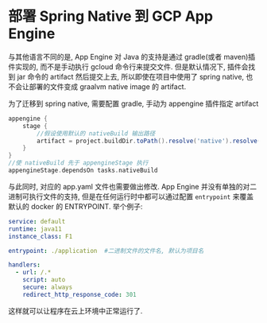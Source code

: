 # 部署 Spring Native 到 GCP App Engine

与其他语言不同的是, App Engine 对 Java 的支持是通过 gradle(或者 maven)插件实现的, 而不是手动执行 gcloud 命令行来提交文件. 但是默认情况下, 插件会找到 jar 命令的 artifact 然后提交上去, 所以即使在项目中使用了 spring native, 也不会让部署的文件变成 graalvm native image 的 artifact.

为了迁移到 spring native, 需要配置 gradle, 手动为 appengine 插件指定 artifact

```groovy
appengine {
    stage {
        //假设使用默认的 nativeBuild 输出路径
        artifact = project.buildDir.toPath().resolve('native').resolve('nativeCompile').resolve(project.name)
    }
}
//使 nativeBuild 先于 appengineStage 执行
appengineStage.dependsOn tasks.nativeBuild
```

与此同时, 对应的  app.yaml 文件也需要做出修改. App Engine 并没有单独的对二进制可执行文件的支持, 但是在任何运行时中都可以通过配置 `entrypoint` 来覆盖默认的 docker 的 ENTRYPOINT. 举个例子:

```yaml
service: default
runtime: java11
instance_class: F1

entrypoint: ./application  #二进制文件的文件名, 默认为项目名

handlers:
  - url: /.*
    script: auto
    secure: always
    redirect_http_response_code: 301
```

这样就可以让程序在云上环境中正常运行了.
